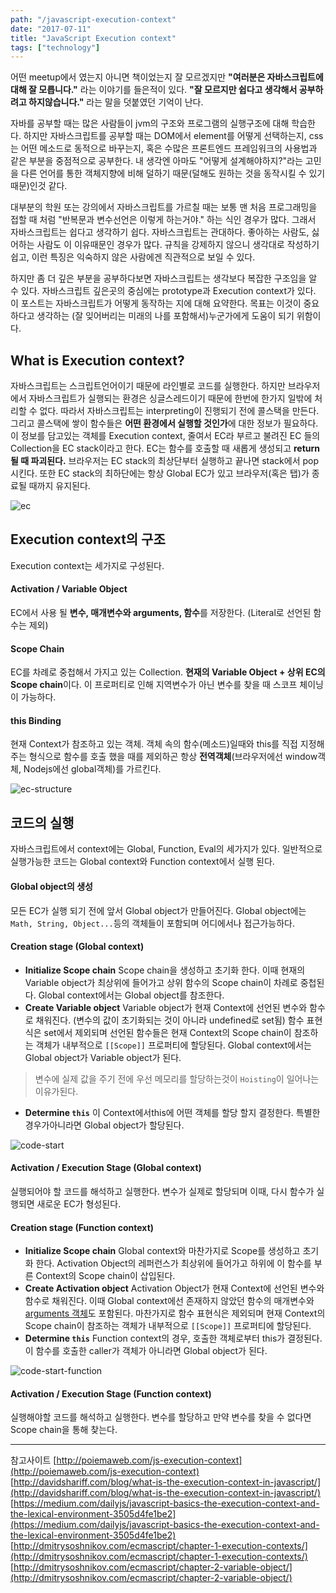 ```yaml
---
path: "/javascript-execution-context"
date: "2017-07-11"
title: "JavaScript Execution context"
tags: ["technology"]
---
```



어떤 meetup에서 였는지 아니면 책이었는지 잘 모르겠지만 **"여러분은 자바스크립트에 대해 잘 모릅니다."** 라는 이야기를 들은적이 있다. **"잘 모르지만 쉽다고 생각해서 공부하려고 하지않습니다."** 라는 말을 덧붙였던 기억이 난다.

자바를 공부할 때는 많은 사람들이 jvm의 구조와 프로그램의 실행구조에 대해 학습한다. 하지만 자바스크립트를 공부할 때는 DOM에서 element를 어떻게 선택하는지, css는 어떤 메소드로 동적으로 바꾸는지, 혹은 수많은 프론트엔드 프레임워크의 사용법과 같은 부분을 중점적으로 공부한다. 내 생각엔 아마도 "어떻게 설계해야하지?"라는 고민을 다른 언어를 통한 객체지향에 비해 덜하기 때문(덜해도 원하는 것을 동작시킬 수 있기 때문)인것 같다. 

대부분의 학원 또는 강의에서 자바스크립트를 가르칠 때는 보통 맨 처음 프로그래밍을 접할 때 처럼 "반복문과 변수선언은 이렇게 하는거야." 하는 식인 경우가 많다. 그래서 자바스크립트는 쉽다고 생각하기 쉽다. 자바스크립트는 관대하다. 좋아하는 사람도, 싫어하는 사람도 이 이유때문인 경우가 많다. 규칙을 강제하지 않으니 생각대로 작성하기 쉽고, 이런 특징은 익숙하지 않은 사람에겐 직관적으로 보일 수 있다.

하지만 좀 더 깊은 부분을 공부하다보면 자바스크립트는 생각보다 복잡한 구조임을 알 수 있다. 자바스크립트 깊은곳의 중심에는 prototype과 Execution context가 있다. 이 포스트는 자바스크립트가 어떻게 동작하는 지에 대해 요약한다. 목표는 이것이 중요하다고 생각하는 (잘 잊어버리는 미래의 나를 포함해서)누군가에게 도움이 되기 위함이다. 

## What is Execution context?
자바스크립트는 스크립트언어이기 때문에 라인별로 코드를 실행한다. 하지만 브라우저에서 자바스크립트가 실행되는 환경은 싱글스레드이기 때문에 한번에 한가지 일밖에 처리할 수 없다. 따라서 자바스크립트는 interpreting이 진행되기 전에 콜스택을 만든다. 그리고 콜스택에 쌓이 함수들은 **어떤 환경에서 실행할 것인가**에 대한 정보가 필요하다. 이 정보를 담고있는 객체를 Execution context, 줄여서 EC라 부르고 불려진 EC 들의 Collection을 EC stack이라고 한다. EC는 함수를 호출할 때 새롭게 생성되고 **return될 때 파괴된다.** 브라우저는 EC stack의 최상단부터 실행하고 끝나면 stack에서 pop시킨다. 또한 EC stack의 최하단에는 항상 Global EC가 있고 브라우저(혹은 탭)가 종료될 때까지 유지된다. 

![ec](/images/javascript-inside/ec.png)

## Execution context의 구조
Execution context는 세가지로 구성된다.

#### Activation / Variable Object
EC에서 사용 될 **변수, 매개변수와 arguments, 함수**를 저장한다. (Literal로 선언된 함수는 제외)
#### Scope Chain
EC를 차례로 중첩해서 가지고 있는 Collection. **현재의 Variable Object + 상위 EC의 Scope chain**이다. 이 프로퍼티로 인해 지역변수가 아닌 변수를 찾을 때 스코프 체이닝이 가능하다.
#### this Binding
현재 Context가 참조하고 있는 객체. 객체 속의 함수(메소드)일때와 this를 직접 지정해주는 형식으로 함수를 호출 했을 때를 제외하곤 항상 **전역객체**(브라우저에선 window객체, Nodejs에선 global객체)를 가르킨다.

![ec-structure](/images/javascript-inside/ec-structure.png)

## 코드의 실행
자바스크립트에서 context에는 Global, Function, Eval의 세가지가 있다. 일반적으로 실행가능한 코드는 Global context와 Function context에서 실행 된다.

#### Global object의 생성
모든 EC가 실행 되기 전에 앞서 Global object가 만들어진다. Global object에는 `Math, String, Object...`등의 객체들이 포함되며 어디에서나 접근가능하다.

#### Creation stage (Global context)
- **Initialize Scope chain**
Scope chain을 생성하고 초기화 한다. 이때 현재의 Variable object가 최상위에 들어가고 상위 함수의 Scope chain이 차례로 중첩된다. Global context에서는 Global object를 참조한다.
- **Create Variable object**
Variable object가 현재 Context에 선언된 변수와 함수로 채워진다. (변수의 값이 초기화되는 것이 아니라 undefined로 set됨) 함수 표현식은 set에서 제외되며 선언된 함수들은 현재 Context의 Scope chain이 참조하는 객체가 내부적으로 `[[Scope]]` 프로퍼티에 할당된다. Global context에서는 Global object가 Variable object가 된다.
> 변수에 실제 값을 주기 전에 우선 메모리를 할당하는것이 `Hoisting`이 일어나는 이유가된다.
- **Determine `this`**
이 Context에서this에 어떤 객체를 할당 할지 결정한다. 특별한 경우가아니라면 Global object가 할당된다.

![code-start](/images/javascript-inside/code-start.png)

#### Activation / Execution Stage (Global context)
실행되어야 할 코드를 해석하고 실행한다. 변수가 실제로 할당되며 이때, 다시 함수가 실행되면 새로운 EC가 형성된다.

#### Creation stage (Function context)
- **Initialize Scope chain**
Global context와 마찬가지로 Scope를 생성하고 초기화 한다. Activation Object의 레퍼런스가 최상위에 들어가고 하위에 이 함수를 부른 Context의 Scope chain이 삽입된다.
- **Create Activation object**
Activation Object가 현재 Context에 선언된 변수와 함수로 채워진다. 이때 Global context에선 존재하지 않았던 함수의 매개변수와 [arguments 객체](https://developer.mozilla.org/ko/docs/Web/JavaScript/Reference/Functions/arguments)도 포함된다. 마찬가지로 함수 표현식은 제외되며 현재 Context의 Scope chain이 참조하는 객체가 내부적으로 `[[Scope]]` 프로퍼티에 할당된다.
- **Determine `this`**
Function context의 경우, 호출한 객체로부터 this가 결정된다. 이 함수를 호출한 caller가 객체가 아니라면 Global object가 된다.

![code-start-function](/images/javascript-inside/code-start-function.png)

#### Activation / Execution Stage (Function context)
실행해야할 코드를 해석하고 실행한다. 변수를 할당하고 만약 변수를 찾을 수 없다면 Scope chain을 통해 찾는다.


-----
참고사이트
[http://poiemaweb.com/js-execution-context](http://poiemaweb.com/js-execution-context)
[http://davidshariff.com/blog/what-is-the-execution-context-in-javascript/](http://davidshariff.com/blog/what-is-the-execution-context-in-javascript/)
[https://medium.com/dailyjs/javascript-basics-the-execution-context-and-the-lexical-environment-3505d4fe1be2](https://medium.com/dailyjs/javascript-basics-the-execution-context-and-the-lexical-environment-3505d4fe1be2)
[http://dmitrysoshnikov.com/ecmascript/chapter-1-execution-contexts/](http://dmitrysoshnikov.com/ecmascript/chapter-1-execution-contexts/)
[http://dmitrysoshnikov.com/ecmascript/chapter-2-variable-object/](http://dmitrysoshnikov.com/ecmascript/chapter-2-variable-object/)
